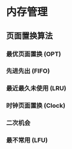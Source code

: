 # 内存管理

## 页面置换算法

### 最优页面置换 (OPT)

### 先进先出 (FIFO)

### 最近最久未使用 (LRU)

### 时钟页面置换 (Clock)

### 二次机会

### 最不常用 (LFU)
